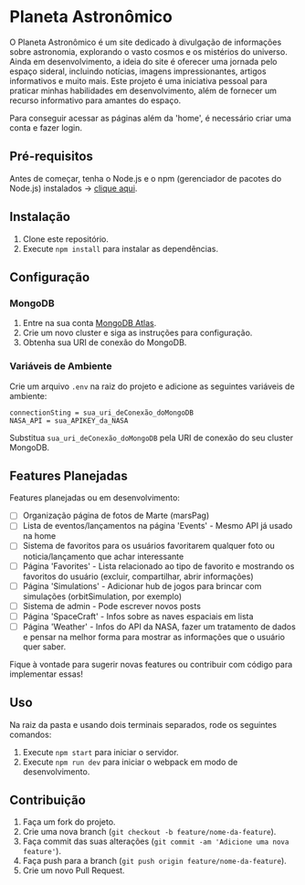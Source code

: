 # Planeta Astronômico

O Planeta Astronômico é um site dedicado à divulgação de informações sobre astronomia, explorando o vasto cosmos e os mistérios do universo. Ainda em desenvolvimento, a ideia do site é oferecer uma jornada pelo espaço sideral, incluindo notícias, imagens impressionantes, artigos informativos e muito mais.
Este projeto é uma iniciativa pessoal para praticar minhas habilidades em desenvolvimento, além de fornecer um recurso informativo para amantes do espaço.

Para conseguir acessar as páginas além da 'home', é necessário criar uma conta e fazer login.
## Pré-requisitos

Antes de começar, tenha o Node.js e o npm (gerenciador de pacotes do Node.js) instalados -> [clique aqui](https://nodejs.org/).

## Instalação

1. Clone este repositório.
2. Execute `npm install` para instalar as dependências.

## Configuração

### MongoDB

1. Entre na sua conta [MongoDB Atlas](https://www.mongodb.com/cloud/atlas).
2. Crie um novo cluster e siga as instruções para configuração.
3. Obtenha sua URI de conexão do MongoDB.

### Variáveis de Ambiente

Crie um arquivo `.env` na raiz do projeto e adicione as seguintes variáveis de ambiente:

```
connectionSting = sua_uri_deConexão_doMongoDB
NASA_API = sua_APIKEY_da_NASA
```

Substitua `sua_uri_deConexão_doMongoDB` pela URI de conexão do seu cluster MongoDB.

## Features Planejadas

Features planejadas ou em desenvolvimento:

- [ ] Organização página de fotos de Marte (marsPag)
- [ ] Lista de eventos/lançamentos na página 'Events' - Mesmo API já usado na home
- [ ] Sistema de favoritos para os usuários favoritarem qualquer foto ou noticia/lançamento que achar interessante
- [ ] Página 'Favorites' - Lista relacionado ao tipo de favorito e mostrando os favoritos do usuário (excluir, compartilhar, abrir informações)
- [ ] Página 'Simulations' - Adicionar hub de jogos para brincar com simulações (orbitSimulation, por exemplo)
- [ ] Sistema de admin - Pode escrever novos posts
- [ ] Página 'SpaceCraft' - Infos sobre as naves espaciais em lista
- [ ] Página 'Weather' - Infos do API da NASA, fazer um tratamento de dados e pensar na melhor forma para mostrar as informações que o usuário quer saber.

Fique à vontade para sugerir novas features ou contribuir com código para implementar essas!

## Uso

Na raiz da pasta e usando dois terminais separados, rode os seguintes comandos:

1. Execute `npm start` para iniciar o servidor.
2. Execute `npm run dev` para iniciar o webpack em modo de desenvolvimento.

## Contribuição

1. Faça um fork do projeto.
2. Crie uma nova branch (`git checkout -b feature/nome-da-feature`).
3. Faça commit das suas alterações (`git commit -am 'Adicione uma nova feature'`).
4. Faça push para a branch (`git push origin feature/nome-da-feature`).
5. Crie um novo Pull Request.
